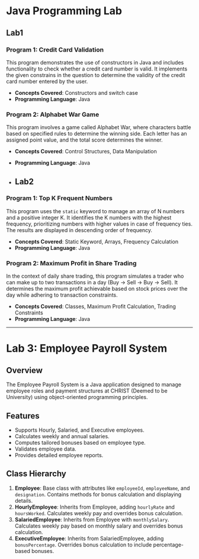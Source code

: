 # Java Programming Lab

## Lab1

### Program 1: Credit Card Validation
This program demonstrates the use of constructors in Java and includes functionality to check whether a credit card number is valid. It implements the given constrains in the question to determine the validity of the credit card number entered by the user.

- **Concepts Covered**: Constructors and switch case
- **Programming Language**: Java

### Program 2: Alphabet War Game
This program involves a game called Alphabet War, where characters battle based on specified rules to determine the winning side. Each letter has an assigned point value, and the total score determines the winner.

- **Concepts Covered**: Control Structures, Data Manipulation
- **Programming Language**: Java

- ## Lab2

### Program 1: Top K Frequent Numbers
This program uses the `static` keyword to manage an array of N numbers and a positive integer K. It identifies the K numbers with the highest frequency, prioritizing numbers with higher values in case of frequency ties. The results are displayed in descending order of frequency.

- **Concepts Covered**: Static Keyword, Arrays, Frequency Calculation
- **Programming Language**: Java

### Program 2: Maximum Profit in Share Trading
In the context of daily share trading, this program simulates a trader who can make up to two transactions in a day (Buy -> Sell -> Buy -> Sell). It determines the maximum profit achievable based on stock prices over the day while adhering to transaction constraints.

- **Concepts Covered**: Classes, Maximum Profit Calculation, Trading Constraints
- **Programming Language**: Java

---
# Lab 3: Employee Payroll System

## Overview
The Employee Payroll System is a Java application designed to manage employee roles and payment structures at CHRIST (Deemed to be University) using object-oriented programming principles.

## Features
- Supports Hourly, Salaried, and Executive employees.
- Calculates weekly and annual salaries.
- Computes tailored bonuses based on employee type.
- Validates employee data.
- Provides detailed employee reports.

## Class Hierarchy
1. **Employee**: Base class with attributes like `employeeId`, `employeeName`, and `designation`. Contains methods for bonus calculation and displaying details.
2. **HourlyEmployee**: Inherits from Employee, adding `hourlyRate` and `hoursWorked`. Calculates weekly pay and overrides bonus calculation.
3. **SalariedEmployee**: Inherits from Employee with `monthlySalary`. Calculates weekly pay based on monthly salary and overrides bonus calculation.
4. **ExecutiveEmployee**: Inherits from SalariedEmployee, adding `bonusPercentage`. Overrides bonus calculation to include percentage-based bonuses.
